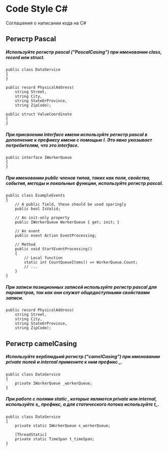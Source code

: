 # Code Style C#
Соглашения о написании кода на C#

## Регистр Pascal
##### Используйте регистр pascal ("PascalCasing") при именовании **class**, **record** или **struct**.
```
public class DataService 
{
}
```
```
public record PhysicalAddress(
    string Street,
    string City,
    string StateOrProvince,
    string ZipCode);
```
```
public struct ValueCoordinate
{
}
```
##### При присвоении interface имени используйте регистр pascal в дополнение к префиксу имени с помощью **I**. Это явно указывает потребителям, что это **interface**.
```
public interface IWorkerQueue
{
}
```
##### При именовании public членов типов, таких как поля, свойства, события, методы и локальные функции, используйте регистр pascal.
```
public class ExampleEvents
{
    // A public field, these should be used sparingly
    public bool IsValid;

    // An init-only property
    public IWorkerQueue WorkerQueue { get; init; }

    // An event
    public event Action EventProcessing;

    // Method
    public void StartEventProcessing()
    {
        // Local function
        static int CountQueueItems() => WorkerQueue.Count;
        // ...
    }
}
```
##### При записи позиционных записей используйте регистр pascal для параметров, так как они служат общедоступными свойствами записи.
```
public record PhysicalAddress(
    string Street,
    string City,
    string StateOrProvince,
    string ZipCode);
```
## Регистр camelCasing
##### Используйте верблюдьий регистр ("camelCasing") при именовании **private полей** и **internal** примените к ним префикс  **_**.
```
public class DataService
{
    private IWorkerQueue _workerQueue;
}
```
##### При работе с **полями static** , которые являются **private** или **internal**, используйте **s_** префикс, а для статического потока  используйте **t_**.
```
public class DataService
{
    private static IWorkerQueue s_workerQueue;

    [ThreadStatic]
    private static TimeSpan t_timeSpan;
}
```
